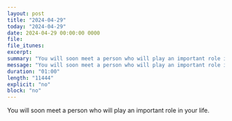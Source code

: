 ```yaml
---
layout: post
title: "2024-04-29"
today: "2024-04-29"
date: 2024-04-29 00:00:00 0000
file:
file_itunes:
excerpt:
summary: "You will soon meet a person who will play an important role in your life."
message: "You will soon meet a person who will play an important role in your life."
duration: "01:00"
length: "11444"
explicit: "no"
block: "no"
---
```

You will soon meet a person who will play an important role in your life.

